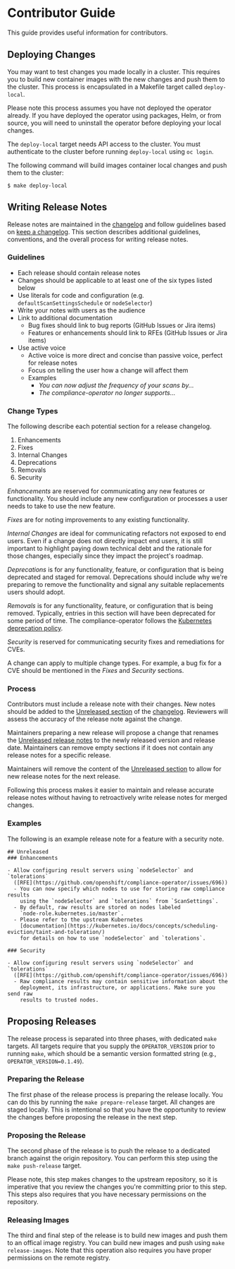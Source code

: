 # Contributor Guide

This guide provides useful information for contributors.

## Deploying Changes

You may want to test changes you made locally in a cluster. This requires you
to build new container images with the new changes and push them to the
cluster. This process is encapsulated in a Makefile target called
`deploy-local`.

Please note this process assumes you have not deployed the operator already. If
you have deployed the operator using packages, Helm, or from source, you will
need to uninstall the operator before deploying your local changes.

The `deploy-local` target needs API access to the cluster. You must
authenticate to the cluster before running `deploy-local` using `oc login`.

The following command will build images container local changes and push them
to the cluster:

```
$ make deploy-local
```

## Writing Release Notes

Release notes are maintained in the [changelog](CHANGELOG.md) and follow
guidelines based on [keep a changelog](https://keepachangelog.com/en/1.0.0/).
This section describes additional guidelines, conventions, and the overall
process for writing release notes.

### Guidelines

* Each release should contain release notes
* Changes should be applicable to at least one of the six types listed below
* Use literals for code and configuration (e.g. `defaultScanSettingsSchedule`
  or `nodeSelector`)
* Write your notes with users as the audience
* Link to additional documentation
  - Bug fixes should link to bug reports (GitHub Issues or Jira items)
  - Features or enhancements should link to RFEs (GitHub Issues or Jira items)
* Use active voice
  - Active voice is more direct and concise than passive voice, perfect for
    release notes
  - Focus on telling the user how a change will affect them
  - Examples
    - *You can now adjust the frequency of your scans by...*
    - *The compliance-operator no longer supports...*

### Change Types

The following describe each potential section for a release changelog.

1. Enhancements
2. Fixes
3. Internal Changes
4. Deprecations
5. Removals
6. Security

*Enhancements* are reserved for communicating any new features or
functionality. You should include any new configuration or processes a user
needs to take to use the new feature.

*Fixes* are for noting improvements to any existing functionality.

*Internal Changes* are ideal for communicating refactors not exposed to end
users. Even if a change does not directly impact end users, it is still
important to highlight paying down technical debt and the rationale for those
changes, especially since they impact the project's roadmap.

*Deprecations* is for any functionality, feature, or configuration that is
being deprecated and staged for removal. Deprecations should include why we're
preparing to remove the functionality and signal any suitable replacements
users should adopt.

*Removals* is for any functionality, feature, or configuration that is being
removed. Typically, entries in this section will have been deprecated for some
period of time. The compliance-operator follows the
[Kubernetes deprecation policy](https://kubernetes.io/docs/reference/using-api/deprecation-policy/).

*Security* is reserved for communicating security fixes and remediations for
CVEs.

A change can apply to multiple change types. For example, a bug fix for a CVE
should be mentioned in the *Fixes* and *Security* sections.

### Process

Contributors must include a release note with their changes. New notes should
be added to the [Unreleased section](CHANGELOG.md#unreleased) of the
[changelog](CHANGELOG.md). Reviewers will assess the accuracy of the release
note against the change.

Maintainers preparing a new release will propose a change that renames the
[Unreleased release notes](CHANGELOG.md#unreleased) to the newly released
version and release date. Maintainers can remove empty sections if it does not
contain any release notes for a specific release.

Maintainers will remove the content of the [Unreleased section](CHANGELOG.md#unreleased)
to allow for new release notes for the next release.

Following this process makes it easier to maintain and release accurate release
notes without having to retroactively write release notes for merged changes.

### Examples

The following is an example release note for a feature with a security note.

```
## Unreleased
### Enhancements

- Allow configuring result servers using `nodeSelector` and `tolerations`
  ([RFE](https://github.com/openshift/compliance-operator/issues/696))
  - You can now specify which nodes to use for storing raw compliance results
    using the `nodeSelector` and `tolerations` from `ScanSettings`.
  - By default, raw results are stored on nodes labeled
    `node-role.kubernetes.io/master`.
  - Please refer to the upstream Kubernetes
    [documentation](https://kubernetes.io/docs/concepts/scheduling-eviction/taint-and-toleration/)
    for details on how to use `nodeSelector` and `tolerations`.

### Security

- Allow configuring result servers using `nodeSelector` and `tolerations`
  ([RFE](https://github.com/openshift/compliance-operator/issues/696))
  - Raw compliance results may contain sensitive information about the
    deployment, its infrastructure, or applications. Make sure you send raw
    results to trusted nodes.
```

## Proposing Releases

The release process is separated into three phases, with dedicated `make`
targets. All targets require that you supply the `OPERATOR_VERSION` prior to
running `make`, which should be a semantic version formatted string (e.g.,
`OPERATOR_VERSION=0.1.49`).

### Preparing the Release

The first phase of the release process is preparing the release locally. You
can do this by running the `make prepare-release` target. All changes are
staged locally. This is intentional so that you have the opportunity to
review the changes before proposing the release in the next step.

### Proposing the Release

The second phase of the release is to push the release to a dedicated branch
against the origin repository. You can perform this step using the `make
push-release` target.

Please note, this step makes changes to the upstream repository, so it is
imperative that you review the changes you're committing prior to this step.
This steps also requires that you have necessary permissions on the repository.

### Releasing Images

The third and final step of the release is to build new images and push them to
an offical image registry. You can build new images and push using `make
release-images`. Note that this operation also requires you have proper
permissions on the remote registry.
